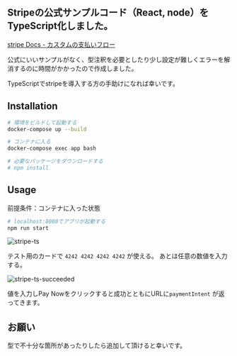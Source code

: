 ## Stripeの公式サンプルコード（React, node）をTypeScript化しました。

[stripe Docs - カスタムの支払いフロー](https://stripe.com/docs/payments/quickstart)

公式にいいサンプルがなく、型注釈を必要としたり少し設定が難しくエラーを解消するのに時間がかかったので作成しました。

TypeScriptでstripeを導入する方の手助けになれば幸いです。


## Installation

```bash
# 環境をビルドして起動する
docker-compose up --build

# コンテナに入る
docker-compose exec app bash

# 必要なパッケージをダウンロードする
# npm install
```

## Usage

前提条件：コンテナに入った状態

```bash
# localhost:8080でアプリが起動する
npm run start
```

![stripe-ts](https://user-images.githubusercontent.com/23703281/155453501-914bd2cd-923a-4757-a1ef-7c93041aaff4.png)

テスト用のカードで `4242 4242 4242 4242` が使える。
あとは任意の数値を入力する。

![stripe-ts-succeeded](https://user-images.githubusercontent.com/23703281/155454997-0ae29fed-72c5-4170-b45e-38d2f8797308.png)

値を入力しPay Nowをクリックすると成功とともにURLに`paymentIntent` が返ってきます。


## お願い

型で不十分な箇所があったりしたら追加して頂けると幸いです。
